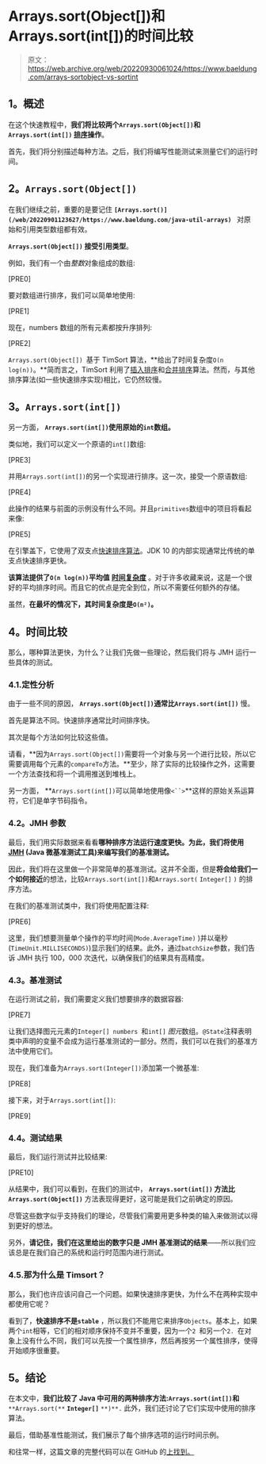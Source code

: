 # Arrays.sort(Object[])和 Arrays.sort(int[])的时间比较

> 原文：<https://web.archive.org/web/20220930061024/https://www.baeldung.com/arrays-sortobject-vs-sortint>

## **1。概述**

在这个快速教程中，**我们将比较两个`Arrays.sort(Object[])`和`Arrays.sort(int[])` [排序](/web/20220901123627/https://www.baeldung.com/java-sorting)操作**。

首先，我们将分别描述每种方法。之后，我们将编写性能测试来测量它们的运行时间。

## **2。`Arrays.sort(Object[])`**

在我们继续之前，重要的是要记住 **`[Arrays.sort()](/web/20220901123627/https://www.baeldung.com/java-util-arrays) `** 对原始和引用类型数组都有效。

**`Arrays.sort(Object[])` 接受引用类型**。

例如，我们有一个由*整数*对象组成的数组:

[PRE0]

要对数组进行排序，我们可以简单地使用:

[PRE1]

现在，numbers 数组的所有元素都按升序排列:

[PRE2]

`Arrays.sort(Object[]) `基于 TimSort 算法，**给出了时间复杂度`O(n log(n))`。**简而言之，TimSort 利用了[插入排序](/web/20220901123627/https://www.baeldung.com/java-insertion-sort)和[合并排序](/web/20220901123627/https://www.baeldung.com/java-merge-sort)算法。然而，与其他排序算法(如一些快速排序实现)相比，它仍然较慢。

## **3。`Arrays.sort(int[])`**

另一方面， **`Arrays.sort(int[])`使用原始的`int`数组。**

类似地，我们可以定义一个原语的`int[]`数组:

[PRE3]

并用`Arrays.sort(int[])`的另一个实现进行排序。这一次，接受一个原语数组:

[PRE4]

此操作的结果与前面的示例没有什么不同。并且`primitives`数组中的项目将看起来像:

[PRE5]

在引擎盖下，它使用了双支点[快速排序算法](/web/20220901123627/https://www.baeldung.com/java-quicksort)。JDK 10 的内部实现通常比传统的单支点快速排序更快。

**该算法提供了`O(n log(n))`平均值** [**时间复杂度**](/web/20220901123627/https://www.baeldung.com/java-algorithm-complexity) 。对于许多收藏来说，这是一个很好的平均排序时间。而且它的优点是完全到位，所以不需要任何额外的存储。

虽然，**在最坏的情况下，其时间复杂度是`O(n²)`。**

## **4。时间比较**

那么，哪种算法更快，为什么？让我们先做一些理论，然后我们将与 JMH 运行一些具体的测试。

### 4.1.定性分析

由于一些不同的原因， **`Arrays.sort(Object[])`通常比`Arrays.sort(int[])`** 慢。

首先是算法不同。快速排序通常比时间排序快。

其次是每个方法如何比较这些值。

请看，**因为`Arrays.sort(Object[])`需要将一个对象与另一个进行比较，所以它需要调用每个元素的`compareTo`方法。**至少，除了实际的比较操作之外，这需要一个方法查找和将一个调用推送到堆栈上。

另一方面， **`Arrays.sort(int[])`可以简单地使用像`<``>`**这样的原始关系运算符，它们是单字节码指令。

### **4.2。JMH 参数**

最后，我们用实际数据来看看**哪种排序方法运行速度更快。为此，我们将使用 [JMH](/web/20220901123627/https://www.baeldung.com/java-microbenchmark-harness) (Java 微基准测试工具)来编写我们的基准测试。**

因此，我们将在这里做一个非常简单的基准测试。这并不全面，但是**将会给我们一个如何接近**的想法，比较`Arrays.sort(int[])`和`Arrays.sort(` `Integer[]` `)` 的排序方法。

在我们的基准测试类中，我们将使用配置注释:

[PRE6]

这里，我们想要测量单个操作的平均时间(`Mode.AverageTime)` )并以毫秒(`TimeUnit.MILLISECONDS)`)显示我们的结果。此外，通过`batchSize`参数，我们告诉 JMH 执行 100，000 次迭代，以确保我们的结果具有高精度。

### **4.3。基准测试**

在运行测试之前，我们需要定义我们想要排序的数据容器:

[PRE7]

让我们选择图元元素的`Integer[] numbers `和`int[]` *图元*数组。`@State`注释表明类中声明的变量不会成为运行基准测试的一部分。然而，我们可以在我们的基准方法中使用它们。

现在，我们准备为`Arrays.sort(Integer[])`添加第一个微基准:

[PRE8]

接下来，对于`Arrays.sort(int[])`:

[PRE9]

### 4.4。测试结果

最后，我们运行测试并比较结果:

[PRE10]

从结果中，我们可以看到，在我们的测试中， **`Arrays.sort(int[])` 方法比`Arrays.sort(Object[])`** 方法表现得更好，这可能是我们之前确定的原因。

尽管这些数字似乎支持我们的理论，尽管我们需要用更多种类的输入来做测试以得到更好的想法。

另外，**请记住，我们在这里给出的数字只是 JMH 基准测试的结果**——所以我们应该总是在我们自己的系统和运行时范围内进行测试。

### 4.5.那为什么是 Timsort？

那么，我们也许应该问自己一个问题。如果快速排序更快，为什么不在两种实现中都使用它呢？

看到了，**快速排序不是`stable`** ，所以我们不能用它来排序`Objects`。基本上，如果两个`int`相等，它们的相对顺序保持不变并不重要，因为一个`2 `和另一个`2. `在对象上没有什么不同，我们可以先按一个属性排序，然后再按另一个属性排序，使得开始顺序很重要。

## **5。结论**

在本文中，**我们比较了 Java 中可用的两种排序方法:`Arrays.sort(int[])`和** `**Arrays.sort(**` **`Integer[]`** `**)**.` 此外，我们还讨论了它们实现中使用的排序算法。

最后，借助基准性能测试，我们展示了每个排序选项的运行时间示例。

和往常一样，这篇文章的完整代码可以在 GitHub 的[上找到。](https://web.archive.org/web/20220901123627/https://github.com/eugenp/tutorials/tree/master/core-java-modules/core-java-collections-3)
